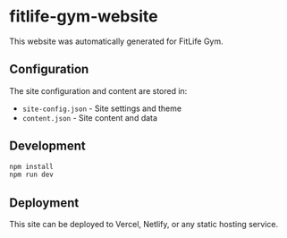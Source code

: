 # fitlife-gym-website

This website was automatically generated for FitLife Gym.

## Configuration

The site configuration and content are stored in:
- `site-config.json` - Site settings and theme
- `content.json` - Site content and data

## Development

```bash
npm install
npm run dev
```

## Deployment

This site can be deployed to Vercel, Netlify, or any static hosting service.
